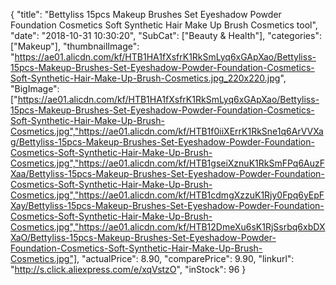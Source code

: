 {
	"title": "Bettyliss 15pcs Makeup Brushes Set Eyeshadow Powder Foundation Cosmetics Soft Synthetic Hair Make Up Brush Cosmetics tool",
	"date": "2018-10-31 10:30:20",
	"SubCat": ["Beauty & Health"],
	"categories": ["Makeup"],
	"thumbnailImage": "https://ae01.alicdn.com/kf/HTB1HA1fXsfrK1RkSmLyq6xGApXao/Bettyliss-15pcs-Makeup-Brushes-Set-Eyeshadow-Powder-Foundation-Cosmetics-Soft-Synthetic-Hair-Make-Up-Brush-Cosmetics.jpg_220x220.jpg",
	"BigImage": ["https://ae01.alicdn.com/kf/HTB1HA1fXsfrK1RkSmLyq6xGApXao/Bettyliss-15pcs-Makeup-Brushes-Set-Eyeshadow-Powder-Foundation-Cosmetics-Soft-Synthetic-Hair-Make-Up-Brush-Cosmetics.jpg","https://ae01.alicdn.com/kf/HTB1f0iiXErrK1RkSne1q6ArVVXag/Bettyliss-15pcs-Makeup-Brushes-Set-Eyeshadow-Powder-Foundation-Cosmetics-Soft-Synthetic-Hair-Make-Up-Brush-Cosmetics.jpg","https://ae01.alicdn.com/kf/HTB1gseiXznuK1RkSmFPq6AuzFXaa/Bettyliss-15pcs-Makeup-Brushes-Set-Eyeshadow-Powder-Foundation-Cosmetics-Soft-Synthetic-Hair-Make-Up-Brush-Cosmetics.jpg","https://ae01.alicdn.com/kf/HTB1cdmgXzzuK1Rjy0Fpq6yEpFXay/Bettyliss-15pcs-Makeup-Brushes-Set-Eyeshadow-Powder-Foundation-Cosmetics-Soft-Synthetic-Hair-Make-Up-Brush-Cosmetics.jpg","https://ae01.alicdn.com/kf/HTB12DmeXu6sK1RjSsrbq6xbDXXaO/Bettyliss-15pcs-Makeup-Brushes-Set-Eyeshadow-Powder-Foundation-Cosmetics-Soft-Synthetic-Hair-Make-Up-Brush-Cosmetics.jpg"],
	"actualPrice": 8.90,
	"comparePrice": 9.90,
	"linkurl": "http://s.click.aliexpress.com/e/xqVstzO",
	"inStock": 96
}
